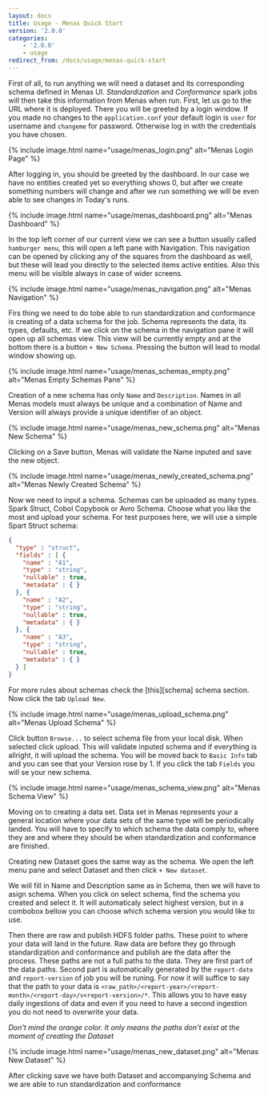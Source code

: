 ```yaml
---
layout: docs
title: Usage - Menas Quick Start
version: '2.0.0'
categories:
    - '2.0.0'
    - usage
redirect_from: /docs/usage/menas-quick-start
---
```


First of all, to run anything we will need a dataset and its corresponding schema defined in Menas UI. _Standardization_ and _Conformance_ spark jobs will then take this information from Menas when run. First, let us go to the URL where it is deployed. There you will be greeted by a login window. If you made no changes to the `application.conf` your default login is `user` for username and `changeme` for password. Otherwise log in with the credentials you have chosen.

{% include image.html name="usage/menas_login.png" alt="Menas Login Page" %}

After logging in, you should be greeted by the dashboard. In our case we have no entities created yet so everything shows 0, but after we create something numbers will change and after we run something we will be even able to see changes in Today's runs.

{% include image.html name="usage/menas_dashboard.png" alt="Menas Dashboard" %}

In the top left corner of our current view we can see a button usually called `hamburger menu`, this will open a left pane with Navigation. This navigation can be opened by clicking any of the squares from the dashboard as well, but these will lead you directly to the selected items active entities. Also this menu will be visible always in case of wider screens.

{% include image.html name="usage/menas_navigation.png" alt="Menas Navigation" %}

Firs thing we need to do tobe able to run standardization and conformance is creating of a data schema for the job. Schema represents the data, its types, defaults, etc. If we click on the schema in the navigation pane it will open up all schemas view. This view will be currently empty and at the bottom there is a button `+ New Schema`. Pressing the button will lead to modal window showing up.

{% include image.html name="usage/menas_schemas_empty.png" alt="Menas Empty Schemas Pane" %}

Creation of a new schema has only `Name` and `Description`. Names in all Menas models must always be unique and a combination of Name and Version will always provide a unique identifier of an object.

{% include image.html name="usage/menas_new_schema.png" alt="Menas New Schema" %}

Clicking on a Save button, Menas will validate the Name inputed and save the new object.

{% include image.html name="usage/menas_newly_created_schema.png" alt="Menas Newly Created Schema" %}

Now we need to input a schema. Schemas can be uploaded as many types. Spark Struct, Cobol Copybook or Avro Schema. Choose what you like the most and upload your schema. For test purposes here, we will use a simple Spart Struct schema:

```json
{
  "type" : "struct",
  "fields" : [ {
    "name" : "A1",
    "type" : "string",
    "nullable" : true,
    "metadata" : { }
  }, {
    "name" : "A2",
    "type" : "string",
    "nullable" : true,
    "metadata" : { }
  }, {
    "name" : "A3",
    "type" : "string",
    "nullable" : true,
    "metadata" : { }
  } ]
}
```

For more rules about schemas check the [this][schema] schema section. Now click the tab `Upload New`.

{% include image.html name="usage/menas_upload_schema.png" alt="Menas Upload Schema" %}

Click button `Browse...` to select schema file from your local disk. When selected click upload. This will validate inputed schema and if everything is allright, it will upload the schema. You will be moved back to `Basic Info` tab and you can see that your Version rose by 1. If you click the tab `Fields` you will se your new schema.

{% include image.html name="usage/menas_schema_view.png" alt="Menas Schema View" %}

Moving on to creating a data set. Data set in Menas represents your a general location where your data sets of the same type will be periodically landed. You will have to specify to which schema the data comply to, where they are and where they should be when standardization and conformance are finished.

Creating new Dataset goes the same way as the schema. We open the left menu pane and select Dataset and then click `+ New dataset`.

We will fill in Name and Description same as in Schema, then we will have to asign schema. When you click on select schema, find the schema you created and select it. It will automaticaly select highest version, but in a combobox bellow you can choose which schema version you would like to use.

Then there are raw and publish HDFS folder paths. These point to where your data will land in the future. Raw data are before they go through standardization and conformance and publish are the data after the process. These paths are not a full paths to the data. They are first part of the data paths. Second part is automatically generated by the `report-date` and `report-version` of job you will be runing. For now it will suffice to say that the path to your data is `<raw_path>/<report-year>/<report-month>/<report-day>/v<report-version>/*`. This allows you to have easy daily ingestions of data and even if you need to have a second ingestion you do not need to overwrite your data.

_Don't mind the orange color. It only means the paths don't exist at the moment of creating the Dataset_

{% include image.html name="usage/menas_new_dataset.png" alt="Menas New Dataset" %}

After clicking save we have both Dataset and accompanying Schema and we are able to run standardization and conformance
